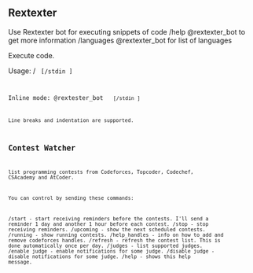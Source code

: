##  Rextexter

Use Rextexter bot for executing snippets of code
/help @rextexter_bot to get more information
/languages @rextexter_bot for list of languages

Execute code.

Usage: /<language> <code> [/stdin <stdin>]

Inline mode:
@rextester_bot <language> <code> [/stdin <stdin>]

Line breaks and indentation are supported.

## Contest Watcher

list programming contests from Codeforces, Topcoder, Codechef, CSAcademy and AtCoder.

You can control by sending these commands: 

/start - start receiving reminders before the contests. I'll send a reminder 1 day and another 1 hour before each contest.
/stop - stop receiving reminders.
/upcoming - show the next scheduled contests.
/running - show running contests.
/help_handles - info on how to add and remove codeforces handles.
/refresh - refresh the contest list. This is done automatically once per day.
/judges - list supported judges.
/enable judge - enable notifications for some judge.
/disable judge - disable notifications for some judge.
/help - shows this help message.
